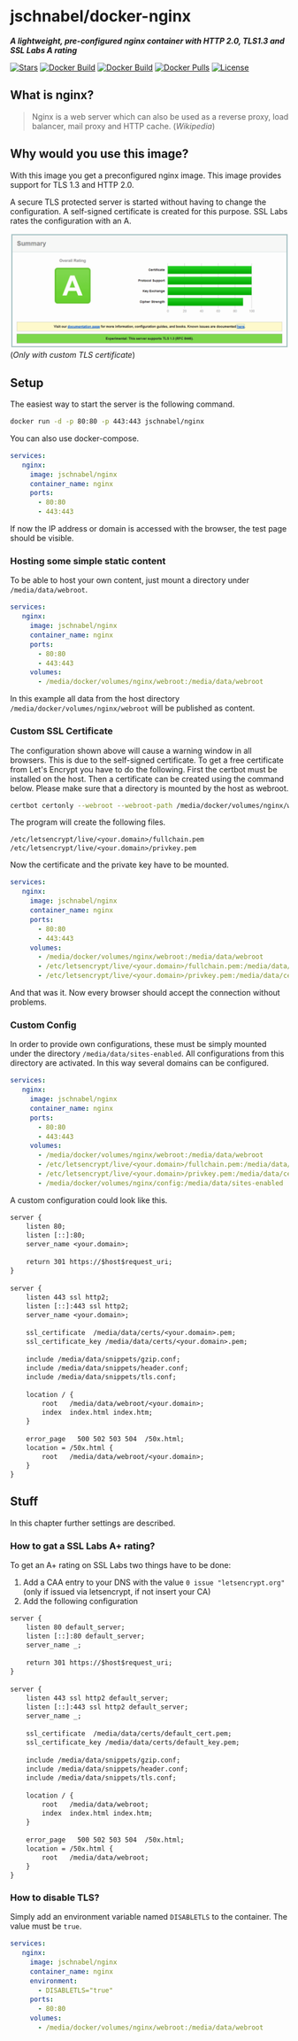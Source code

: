 # jschnabel/docker-nginx

 ___A lightweight, pre-configured nginx container with HTTP 2.0, TLS1.3 and SSL Labs A rating___

[![Stars](https://img.shields.io/docker/stars/jschnabel/nginx "Stars")](https://hub.docker.com/r/jschnabel/nginx) 
[![Docker Build](https://img.shields.io/docker/cloud/automated/jschnabel/nginx "Docker Build")](https://hub.docker.com/r/jschnabel/nginx) 
[![Docker Build](https://img.shields.io/docker/cloud/build/jschnabel/nginx "Docker Build")](https://hub.docker.com/r/jschnabel/nginx) 
[![Docker Pulls](https://img.shields.io/docker/pulls/jschnabel/nginx "Docker Pulls")](https://hub.docker.com/r/jschnabel/nginx) 
[![License](https://img.shields.io/github/license/joshua-schnabel/docker-nginx "License")](https://github.com/joshua-schnabel/docker-nginx/blob/master/LICENSE) 

## What is nginx?

> Nginx is a web server which can also be used as a reverse proxy, load balancer, mail proxy and HTTP cache. (_Wikipedia_)

## Why would you use this image?

With this image you get a preconfigured nginx image. This image provides support for TLS 1.3 and HTTP 2.0. 

A secure TLS protected server is started without having to change the configuration. A self-signed certificate is created for this purpose. SSL Labs rates the configuration with an A.

![SSL Labs rating](https://raw.githubusercontent.com/joshua-schnabel/docker-nginx/master/doc/image/ssllabs.png) (_Only with custom TLS certificate_)

## Setup

The easiest way to start the server is the following command.

```bash
docker run -d -p 80:80 -p 443:443 jschnabel/nginx
```

You can also use docker-compose.

```yml
services:
   nginx:
     image: jschnabel/nginx
     container_name: nginx
     ports:
       - 80:80
       - 443:443
```

If now the IP address or domain is accessed with the browser, the test page should be visible.

### Hosting some simple static content

To be able to host your own content, just mount a directory under `/media/data/webroot`. 

```yml
services:
   nginx:
     image: jschnabel/nginx
     container_name: nginx
     ports:
       - 80:80
       - 443:443	 
     volumes:
       - /media/docker/volumes/nginx/webroot:/media/data/webroot
```

In this example all data from the host directory `/media/docker/volumes/nginx/webroot` will be published as content.

### Custom SSL Certificate

The configuration shown above will cause a warning window in all browsers. This is due to the self-signed certificate. 
To get a free certificate from Let's Encrypt you have to do the following. First the certbot must be installed on the host. 
Then a certificate can be created using the command below. Please make sure that a directory is mounted by the host as webroot.

```bash
certbot certonly --webroot --webroot-path /media/docker/volumes/nginx/webroot --rsa-key-size 4096 --renew-by-default -d <your.domain>
```

The program will create the following files.

```
/etc/letsencrypt/live/<your.domain>/fullchain.pem
/etc/letsencrypt/live/<your.domain>/privkey.pem
```

Now the certificate and the private key have to be mounted. 

```yml
services:
   nginx:
     image: jschnabel/nginx
     container_name: nginx
     ports:
       - 80:80
       - 443:443	 
     volumes:
       - /media/docker/volumes/nginx/webroot:/media/data/webroot
       - /etc/letsencrypt/live/<your.domain>/fullchain.pem:/media/data/certs/default_cert.pem:ro
       - /etc/letsencrypt/live/<your.domain>/privkey.pem:/media/data/certs/default_key.pem:ro
```

And that was it. Now every browser should accept the connection without problems. 

### Custom Config

In order to provide own configurations, these must be simply mounted under the directory `/media/data/sites-enabled`. 
All configurations from this directory are activated. In this way several domains can be configured.

```yml
services:
   nginx:
     image: jschnabel/nginx
     container_name: nginx
     ports:
       - 80:80
       - 443:443	 
     volumes:
       - /media/docker/volumes/nginx/webroot:/media/data/webroot
       - /etc/letsencrypt/live/<your.domain>/fullchain.pem:/media/data/certs/default_cert.pem:ro
       - /etc/letsencrypt/live/<your.domain>/privkey.pem:/media/data/certs/default_key.pem:ro
       - /media/docker/volumes/nginx/config:/media/data/sites-enabled
```

A custom configuration could look like this.

```nginx
server {
	listen 80;
	listen [::]:80;
	server_name <your.domain>; 
	
	return 301 https://$host$request_uri;
}

server {
	listen 443 ssl http2;
	listen [::]:443 ssl http2;
	server_name <your.domain>; 
	
	ssl_certificate	 /media/data/certs/<your.domain>.pem;
	ssl_certificate_key /media/data/certs/<your.domain>.pem;

	include /media/data/snippets/gzip.conf;
	include /media/data/snippets/header.conf;
	include /media/data/snippets/tls.conf;
	
	location / {
		root   /media/data/webroot/<your.domain>;
		index  index.html index.htm;
	}

	error_page   500 502 503 504  /50x.html;
	location = /50x.html {
		root   /media/data/webroot/<your.domain>;
	}
}

```

## Stuff

In this chapter further settings are described.

### How to gat a SSL Labs A+ rating?

To get an A+ rating on SSL Labs two things have to be done:

1. Add a CAA entry to your DNS with the value `0 issue "letsencrypt.org"` (only if issued via letsencrypt, if not insert your CA)
2. Add the following configuration

```nginx
server {
	listen 80 default_server;
	listen [::]:80 default_server;
	server_name _; 
	
	return 301 https://$host$request_uri;
}

server {
	listen 443 ssl http2 default_server;
	listen [::]:443 ssl http2 default_server;
	server_name _;
	
	ssl_certificate	 /media/data/certs/default_cert.pem;
	ssl_certificate_key /media/data/certs/default_key.pem;

	include /media/data/snippets/gzip.conf;
	include /media/data/snippets/header.conf;
	include /media/data/snippets/tls.conf;
	
	location / {
		root   /media/data/webroot;
		index  index.html index.htm;
	}

	error_page   500 502 503 504  /50x.html;
	location = /50x.html {
		root   /media/data/webroot;
	}
}
```

### How to disable TLS?

Simply add an environment variable named `DISABLETLS` to the container. The value must be `true`.

```yml
services:
   nginx:
     image: jschnabel/nginx
     container_name: nginx
     environment:
       - DISABLETLS="true"
     ports:
       - 80:80
     volumes:
       - /media/docker/volumes/nginx/webroot:/media/data/webroot
```
